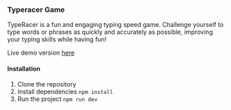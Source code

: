 ### Typeracer Game

TypeRacer is a fun and engaging typing speed game. Challenge yourself to type words or phrases as quickly and accurately as possible, improving your typing skills while having fun!

Live demo version [here](https://speed-type-battle.netlify.app/)

#### Installation
1. Clone the repository
2. Install dependencies `npm install`
3. Run the project `npm run dev`
